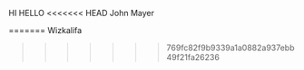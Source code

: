  HI HELLO
<<<<<<< HEAD
John Mayer

=======
Wizkalifa
>>>>>>> 769fc82f9b9339a1a0882a937ebb49f21fa26236
